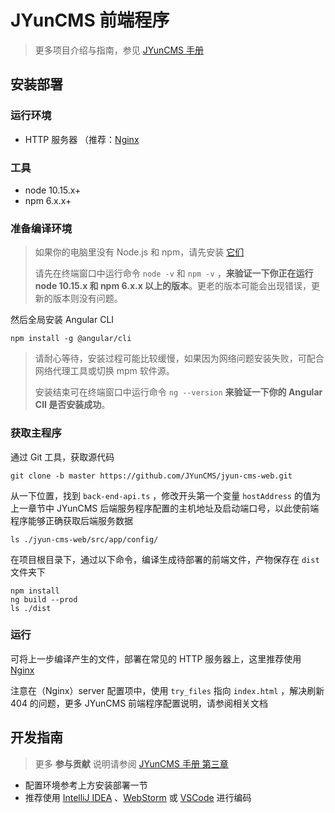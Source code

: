 # JYunCMS 前端程序

> 更多项目介绍与指南，参见 [JYunCMS 手册](https://github.com/JYunCMS/jyun-cms-doc/blob/master/README.md)

## 安装部署

### 运行环境

- HTTP 服务器 （推荐：[Nginx](https://nginx.org/)

### 工具

- node 10.15.x+
- npm 6.x.x+

### 准备编译环境

> 如果你的电脑里没有 Node.js 和 npm，请先安装 [它们](https://nodejs.org/en/download/)
>
> 请先在终端窗口中运行命令 `node -v` 和 `npm -v` ，**来验证一下你正在运行 node 10.15.x 和 npm 6.x.x 以上的版本**。更老的版本可能会出现错误，更新的版本则没有问题。

然后全局安装 Angular CLI

```shell
npm install -g @angular/cli
```

> 请耐心等待，安装过程可能比较缓慢，如果因为网络问题安装失败，可配合网络代理工具或切换 mpm 软件源。
>
> 安装结束可在终端窗口中运行命令 `ng --version` **来验证一下你的 Angular ClI 是否安装成功**。

### 获取主程序

通过 Git 工具，获取源代码

```shell
git clone -b master https://github.com/JYunCMS/jyun-cms-web.git
```

从一下位置，找到 `back-end-api.ts` ，修改开头第一个变量 `hostAddress` 的值为上一章节中 JYunCMS 后端服务程序配置的主机地址及启动端口号，以此使前端程序能够正确获取后端服务数据

```shell
ls ./jyun-cms-web/src/app/config/
```

在项目根目录下，通过以下命令，编译生成待部署的前端文件，产物保存在 `dist` 文件夹下

```shell
npm install
ng build --prod
ls ./dist
```

### 运行

可将上一步编译产生的文件，部署在常见的 HTTP 服务器上，这里推荐使用 [Nginx](https://nginx.org/)

注意在（Nginx）server 配置项中，使用 `try_files` 指向 `index.html` ，解决刷新 404 的问题，更多 JYunCMS 前端程序配置说明，请参阅相关文档

## 开发指南

> 更多 **参与贡献** 说明请参阅 [JYunCMS 手册 第三章](https://github.com/JYunCMS/jyun-cms-doc/blob/master/3.1_contribution_method.md)

- 配置环境参考上方安装部署一节
- 推荐使用 [IntelliJ IDEA](https://www.jetbrains.com/idea/) 、[WebStorm](https://www.jetbrains.com/webstorm/) 或 [VSCode](https://code.visualstudio.com/) 进行编码

